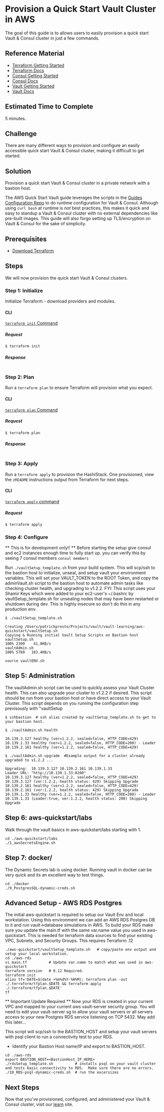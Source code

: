 # Provision a Quick Start Vault Cluster in AWS

The goal of this guide is to allows users to easily provision a quick start Vault & Consul cluster in just a few commands.

## Reference Material

- [Terraform Getting Started](https://www.terraform.io/intro/getting-started/install.html)
- [Terraform Docs](https://www.terraform.io/docs/index.html)
- [Consul Getting Started](https://www.consul.io/intro/getting-started/install.html)
- [Consul Docs](https://www.consul.io/docs/index.html)
- [Vault Getting Started](https://www.vaultproject.io/intro/getting-started/install.html)
- [Vault Docs](https://www.vaultproject.io/docs/index.html)

## Estimated Time to Complete

5 minutes.

## Challenge

There are many different ways to provision and configure an easily accessible quick start Vault & Consul cluster, making it difficult to get started.

## Solution

Provision a quick start Vault & Consul cluster in a private network with a bastion host.

The AWS Quick Start Vault guide leverages the scripts in the [Guides Configuration Repo](https://github.com/hashicorp/guides-configuration) to do runtime configuration for Vault & Consul. Although using `curl bash` at runtime is _not_ best practices, this makes it quick and easy to standup a Vault & Consul cluster with no external dependencies like pre-built images. This guide will also forgo setting up TLS/encryption on Vault & Consul for the sake of simplicity.

## Prerequisites

- [Download Terraform](https://www.terraform.io/downloads.html)

## Steps

We will now provision the quick start Vault & Consul clusters.

### Step 1: Initialize

Initialize Terraform - download providers and modules.

#### CLI

[`terraform init` Command](https://www.terraform.io/docs/commands/init.html)

##### Request

```sh
$ terraform init
```

##### Response
```
```

### Step 2: Plan

Run a `terraform plan` to ensure Terraform will provision what you expect.

#### CLI

[`terraform plan` Command](https://www.terraform.io/docs/commands/plan.html)

##### Request

```sh
$ terraform plan
```

##### Response
```
```

### Step 3: Apply

Run a `terraform apply` to provision the HashiStack. One provisioned, view the `zREADME` instructions output from Terraform for next steps.

#### CLI

[`terraform apply` command](https://www.terraform.io/docs/commands/apply.html)

##### Request

```sh
$ terraform apply
```

### Step 4: Configure

** This is for development only!! **
Before starting the setup give consul and ec2 instances enough time to fully start up. you can verify this by seeing 7 consul members
`consul members`

Run `./vaultSetup_template.sh` from your build system.  This will scp/ssh to the bastion host to initialize, unseal, and setup vault your environment variables.  This will set your VAULT_TOKEN to the ROOT Token, and copy the adminVault.sh script to the bastion host to automate admin tasks like checking cluster health, and upgrading to v1.2.2.  FYI:  This script uses your Shamir Keys which were added to your ec2-user's ~/.bashrc by vaultSetup_template.sh for unsealing nodes that may have been restarted or shutdown during dev.  This is highly insecure so don't do this in any production env.

```
$ ./vaultSetup_template.sh

Creating /Users/patrickpresto/Projects/vault/vault-learning/aws-quickstart/vaultSetup.sh
Copying & Running initial Vault Setup Scripts on Bastion host
vaultSetup.sh                                                                                                                                100% 2399    41.0KB/s
vaultAdmin.sh                                                                                                                                100% 5789   103.4KB/s 

source vaultENV.sh
```

## Step 5: Administration

The vaultAdmin.sh script can be used to quickly assess your Vault Cluster health.  This can also upgrade your cluster to v1.2.2 if desired.  This script should be run from your bastion host or have direct access to your Vault Cluster.  This script depends on you running the configuration step previsously with "vaultSetup

```
$ sshbastion  # ssh alias created by vaultSetup_template.sh to get to your bastion host.

$ ./vaultAdmin.sh health

10.139.3.127 healthy (ver=1.2.2, sealed=false, HTTP_CODE=429)
10.139.1.33 healthy (ver=1.2.2, sealed=false, HTTP_CODE=200) - Leader
10.139.2.161 healthy (ver=1.2.2, sealed=false, HTTP_CODE=429)

$ ./vaultAdmin.sh upgrade  #Example output for a cluster already upgraded to v1.2.2 ...

Upgrading:  10.139.3.127 10.139.2.161 10.139.1.33
Leader URL: "http://10.139.1.33:8200"
10.139.3.127 healthy (ver=1.2.2, sealed=false, HTTP_CODE=429)
10.139.3.127 (ver:1.2.2, health status: 429) Skipping Upgrade
10.139.2.161 healthy (ver=1.2.2, sealed=false, HTTP_CODE=429)
10.139.2.161 (ver:1.2.2, health status: 429) Skipping Upgrade
10.139.1.33 healthy (ver=1.2.2, sealed=false, HTTP_CODE=200) - Leader
10.139.1.33 (Leader:true, ver:1.2.2, health status: 200) Skipping Upgrade
```

## Step 6: aws-quickstart/labs

Walk through the vault basics in aws-quickstart/labs starting with 1. 

```
cd ./aws-quickstart/labs
./1_awsSecretsEngine.sh
```

## Step 7: docker/

The Dynamic Secrets lab is using docker.  Running vault in docker can be very quick and its an excellent way to test things.
```
cd ./docker
./9_PostgresSQL-dynamic-creds.sh
```

## Advanced Setup - AWS RDS Postgres
The initial aws-quickstart is required to setup our Vault Env and local workstation.  Using this environment we can add an AWS RDS Postgres DB to it and run vault->database simulations in AWS.  To build your RDS make sure you update the main.tf with the same var.name value you used in aws-quickstart.  This is needed for terraform data sources to find your existing VPC, Subnets, and Security Groups.  This requires Terraform .12

```
./aws-quickstart/vaultSetup_template.sh   # copy/paste env output and setup your local workstation.
cd ./aws-rds
vi main.tf          # Update var.name to match what was used in aws-quickstart
terraform version   # 0.12 Required.
terraform init
alias tf='DATE=$(date +%m%d%Y-%H%M); terraform plan -out ./.terraform/tfplan.$DATE && terraform apply ./.terraform/tfplan.$DATE'
tf
```

** Important Update Required **
Now your RDS is created in your current VPC and mapped to your current aws vault-server security group.  You will need to edit your vault-server sg to allow your vault servers or all servers access to your new Postgres RDS service listening on TCP 5432.  May add this later...
 

This script will scp/ssh to the BASTION_HOST and setup your vault servers with psql client to run a connectivity test to your RDS.

* Identify your Bastion Host name/IP and export to BASTION_HOST. 

```
cd ./aws-rds
export BASTION_HOST=<BastionHost_IP_HERE>
./rdsSetup_template.sh          # installs psql on your vault cluster and tests basic connectivity to RDS.  Make sure there are no errors.
./10_RDS-psql-dynamic-creds.sh  # run the excersizes
```

## Next Steps

Now that you've provisioned, configured, and administered your Vault & Consul cluster, visit our [learn](https://learn.hashicorp.com/vault/?track=secrets-management#secrets-managemen) site.
